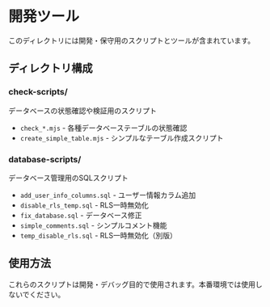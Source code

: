 # 開発ツール

このディレクトリには開発・保守用のスクリプトとツールが含まれています。

## ディレクトリ構成

### check-scripts/
データベースの状態確認や検証用のスクリプト
- `check_*.mjs` - 各種データベーステーブルの状態確認
- `create_simple_table.mjs` - シンプルなテーブル作成スクリプト

### database-scripts/
データベース管理用のSQLスクリプト
- `add_user_info_columns.sql` - ユーザー情報カラム追加
- `disable_rls_temp.sql` - RLS一時無効化
- `fix_database.sql` - データベース修正
- `simple_comments.sql` - シンプルコメント機能
- `temp_disable_rls.sql` - RLS一時無効化（別版）

## 使用方法

これらのスクリプトは開発・デバッグ目的で使用されます。本番環境では使用しないでください。
